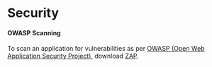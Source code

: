 # Security

#### OWASP Scanning
To scan an application for vulnerabilities as per [OWASP (Open Web Application Security Project)](https://www.owasp.org/index.php/About_The_Open_Web_Application_Security_Project), download [ZAP](https://github.com/zaproxy/zaproxy/wiki/Downloads).

